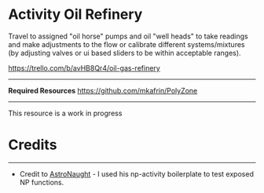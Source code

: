 # Activity Oil Refinery

Travel to assigned "oil horse" pumps and oil "well heads" to take readings and make adjustments to the flow or calibrate different systems/mixtures (by adjusting valves or ui based sliders to be within acceptable ranges).

https://trello.com/b/avHB8Qr4/oil-gas-refinery

---

**Required Resources**
https://github.com/mkafrin/PolyZone

---

This resource is a work in progress

# Credits
---
* Credit to [AstroNaught](https://github.com/cobya) - I used his np-activity boilerplate to test exposed NP functions.